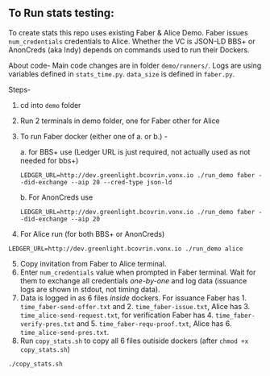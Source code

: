 ## To Run stats testing:

To create stats this repo uses existing Faber & Alice Demo. Faber issues `num_credentials` credentials to Alice. Whether the VC is JSON-LD BBS+ or AnonCreds (aka Indy) depends on commands used to run their Dockers.

About code-
Main code changes are in folder `demo/runners/`. Logs are using variables defined in `stats_time.py`. `data_size` is defined in `faber.py`. 

Steps-
1. cd into `demo` folder
2. Run 2 terminals in demo folder, one for Faber other for Alice
3. To run Faber docker (either one of a. or b.) -
   
	a. for BBS+ use (Ledger URL is just required, not actually used as not needed for bbs+)
	```
	LEDGER_URL=http://dev.greenlight.bcovrin.vonx.io ./run_demo faber --did-exchange --aip 20 --cred-type json-ld
	```
	b. For AnonCreds use
	```
	LEDGER_URL=http://dev.greenlight.bcovrin.vonx.io ./run_demo faber --did-exchange --aip 20
	```
5. For Alice run (for both BBS+ or AnonCreds)
```
LEDGER_URL=http://dev.greenlight.bcovrin.vonx.io ./run_demo alice
```
5. Copy invitation from Faber to Alice terminal.
6. Enter `num_credentials` value when prompted in Faber terminal. Wait for them to exchange all credentials _one-by-one_ and log data (issuance logs are shown in stdout, not timing data).
7. Data is logged in as 6 files _inside_ dockers. For issuance Faber has 1. `time_faber-send-offer.txt` and 2. `time_faber-issue.txt`, Alice has 3. `time_alice-send-request.txt`, for verification Faber has 4. `time_faber-verify-pres.txt` and 5. `time_faber-requ-proof.txt`, Alice has 6. `time_alice-send-pres.txt`. 
8. Run `copy_stats.sh` to copy all 6 files outiside dockers (after `chmod +x copy_stats.sh`)
```
./copy_stats.sh
```
